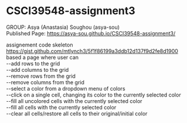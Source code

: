 # CSCI39548-assignment3
GROUP: Asya (Anastasia) Soughou (asya-sou) <br/>
Published Page: https://asya-sou.github.io/CSCI39548-assignment3/

assignement code skeleton https://gist.github.com/mtlynch3/5f1f86199a3ddb12d137f9d2fe8d1900 <br/>
based a page where user can <br/>
--add rows to the grid <br/>
--add columns to the grid <br/>
--remove rows from the grid <br/>
--remove columns from the grid <br/>
--select a color from a dropdown menu of colors <br/>
--click on a single cell, changing its color to the currently selected color <br/>
--fill all uncolored cells with the currently selected color <br/>
--fill all cells with the currently selected color <br/>
--clear all cells/restore all cells to their original/initial color <br/>
